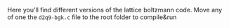 Here you'll find different versions of the lattice boltzmann code. Move any of one the `d2q9-bgk.c` file to the root folder to compile&run
